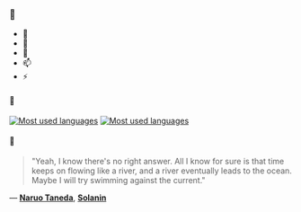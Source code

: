 ### 👋

- 🔭
- 🌱
- 💬
- 📫
- ⚡

#### 🧏

[![Most used languages](https://github-readme-stats-aynah.vercel.app/api/top-langs/?username=aynh&theme=solarized-dark&langs_count=6&layout=compact&hide_title=true)](https://github.com/anuraghazra/github-readme-stats#gh-dark-mode-only)
[![Most used languages](https://github-readme-stats-aynah.vercel.app/api/top-langs/?username=aynh&theme=solarized-light&langs_count=6&layout=compact&hide_title=true)](https://github.com/anuraghazra/github-readme-stats#gh-light-mode-only)

#### 💬

> "Yeah, I know there's no right answer. All I know for sure is that time keeps on flowing like a river, and a river eventually leads to the ocean. Maybe I will try swimming against the current."

&mdash; [**Naruo Taneda**](https://myanimelist.net/character.php?q=Naruo%20Taneda&cat=character), [**Solanin**](https://myanimelist.net/search/all?q=Solanin&cat=all)
